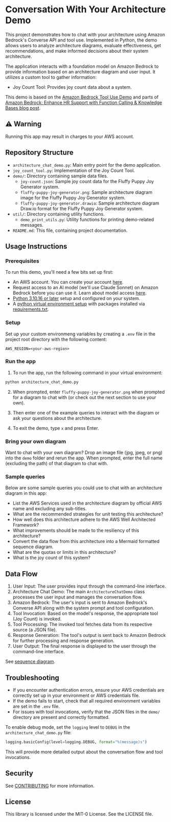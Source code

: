 # Conversation With Your Architecture Demo

This project demonstrates how to chat with your architecture using Amazon Bedrock's Converse API and tool use. Implemented in Python, the demo allows users to analyze architecture diagrams, evaluate effectiveness, get recommendations, and make informed decisions about their system architecture.

The application interacts with a foundation model on Amazon Bedrock to provide information based on an architecture diagram and user input. It utilizes a custom tool to gather information:

- Joy Count Tool: Provides joy count data about a system.

This demo is based on the [Amazon Bedrock Tool Use Demo](https://github.com/awsdocs/aws-doc-sdk-examples/tree/main/python/example_code/bedrock-runtime/cross-model-scenarios/tool_use_demo) and parts of [Amazon Bedrock: Enhance HR Support with Function Calling & Knowledge Bases blog post](https://community.aws/content/2izvh9HlmMvgYyRMoOUbkR0bNPV/enhancing-hr-support-with-function-calling-and-knowledge-bases-in-amazon-bedrock).

## ⚠️ Warning

Running this app may result in charges to your AWS account.

## Repository Structure

- `architecture_chat_demo.py`: Main entry point for the demo application.
- `joy_count_tool.py`: Implementation of the Joy Count Tool.
- `demo/`: Directory containing sample data files.
  - `joy-count.json`: Sample joy count data for the Fluffy Puppy Joy Generator system.
  - `fluffy-puppy-joy-generator.png`: Sample architecture diagram image for the Fluffy Puppy Joy Generator system.
  - `fluffy-puppy-joy-generator.drawio`: Sample architecture diagram Draw.io format for the Fluffy Puppy Joy Generator system.
- `util/`: Directory containing utility functions.
  - `demo_print_utils.py`: Utility functions for printing demo-related messages.
- `README.md`: This file, containing project documentation.

## Usage Instructions

### Prerequisites

To run this demo, you'll need a few bits set up first:

- An AWS account. You can create your account [here](https://aws.amazon.com/premiumsupport/knowledge-center/create-and-activate-aws-account/).
- Request access to an AI model (we'll use Claude Sonnet) on Amazon Bedrock before you can use it. Learn about model access [here](https://docs.aws.amazon.com/bedrock/latest/userguide/model-access.html).
- [Python 3.10.16 or later](https://www.python.org/) setup and configured on your system.
- A [python virtual environment setup](https://docs.python.org/3/library/venv.html) with packages installed via [requirements.txt](requirements.txt).

### Setup

Set up your custom environmeng variables by creating a `.env` file in the project root directory with the following content:
     
```
AWS_REGION=<your-aws-region>
```

### Run the app

1. To run the app, run the following command in your virtual environment:

```bash
python architecture_chat_demo.py
```

2. When prompted, enter `fluffy-puppy-joy-generator.png` when prompted for a diagram to chat with (or check out the next section to use your own).

3. Then enter one of the example queries to interact with the diagram or ask your questions about the architecture.

4. To exit the demo, type `x` and press Enter.

### Bring your own diagram

Want to chat with your own diagram? Drop an image file (jpg, jpeg, or png) into the `demo` folder and rerun the app. When prompted, enter the full name (excluding the path) of that diagram to chat with.

### Sample queries

Below are some sample queries you could use to chat with an architecture diagram in this app:

- List the AWS Services used in the architecture diagram by official AWS name and excluding any sub-titles.
- What are the recommended strategies for unit testing this architecture?
- How well does this architecture adhere to the AWS Well Architected Framework?
- What improvements should be made to the resiliency of this architecture?
- Convert the data flow from this architecture into a Mermaid formatted sequence diagram.
- What are the quotas or limits in this architecture?
- What is the joy count of this system?

## Data Flow

1. User Input: The user provides input through the command-line interface.
2. Architecture Chat Demo: The main `ArchitectureChatDemo` class processes the user input and manages the conversation flow.
3. Amazon Bedrock: The user's input is sent to Amazon Bedrock's Converse API along with the system prompt and tool configuration.
4. Tool Invocation: Based on the model's response, the appropriate tool (Joy Count) is invoked.
5. Tool Processing: The invoked tool fetches data from its respective source (a JSON file).
6. Response Generation: The tool's output is sent back to Amazon Bedrock for further processing and response generation.
7. User Output: The final response is displayed to the user through the command-line interface.

See [sequence diagram](sequencediagram.mmd).

## Troubleshooting

- If you encounter authentication errors, ensure your AWS credentials are correctly set up in your environment or AWS credentials file.
- If the demo fails to start, check that all required environment variables are set in the `.env` file.
- For issues with tool invocations, verify that the JSON files in the `demo/` directory are present and correctly formatted.

To enable debug mode, set the `logging` level to `DEBUG` in the `architecture_chat_demo.py` file:

```python
logging.basicConfig(level=logging.DEBUG, format="%(message)s")
```

This will provide more detailed output about the conversation flow and tool invocations.

## Security

See [CONTRIBUTING](CONTRIBUTING.md#security-issue-notifications) for more information.

## License

This library is licensed under the MIT-0 License. See the LICENSE file.
